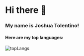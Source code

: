 # Hi there 👋

### My name is Joshua Tolentino!

#### Here are my top languages:

![topLangs](https://github-readme-stats-ochre-zeta.vercel.app/api/top-langs/?username=jtolentino1&hide_title=true&card_width=500)
